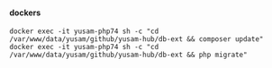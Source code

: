 #### dockers

    docker exec -it yusam-php74 sh -c "cd /var/www/data/yusam/github/yusam-hub/db-ext && composer update"
    docker exec -it yusam-php74 sh -c "cd /var/www/data/yusam/github/yusam-hub/db-ext && php migrate"